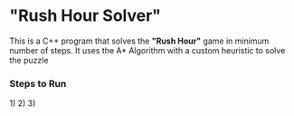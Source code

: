 <h1>"Rush Hour Solver"</h1>

This is a C++ program that solves the <strong>"Rush Hour"</strong> game in minimum number of steps.
It uses the A* Algorithm with a custom heuristic to solve the puzzle

<h3>Steps to Run</h3>
1)
2)
3)
